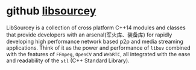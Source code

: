 # github [libsourcey](https://github.com/sourcey/libsourcey)

LibSourcey is a collection of cross platform C++14 modules and classes that provide developers with an arsenal(军火库、装备库) for rapidly developing high performance network based p2p and media streaming applications. Think of it as the power and performance of `libuv` combined with the features of `FFmpeg`, `OpenCV` and `WebRTC`, all integrated with the ease and readability of the `stl` (C++ Standard Library).

